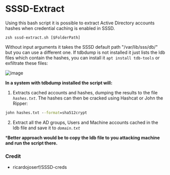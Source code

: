 # SSSD-Extract

Using this bash script it is possible to extract Active Directory accounts hashes when credential caching is enabled in SSSD.

```
zsh sssd-extract.sh [$FolderPath]
```

Without input arguments it takes the SSSD default path "/var/lib/sss/db/" but you can use a different one. If tdbdump is not installed it just lists the ldb files which contain the hashes, you can install it `apt install tdb-tools` or exfiltrate these files:

![image](https://private-user-images.githubusercontent.com/136485331/245736469-0711efe4-a1a4-47c8-8dac-5d8d349dfc0c.png?jwt=eyJhbGciOiJIUzI1NiIsInR5cCI6IkpXVCJ9.eyJpc3MiOiJnaXRodWIuY29tIiwiYXVkIjoicmF3LmdpdGh1YnVzZXJjb250ZW50LmNvbSIsImtleSI6ImtleTEiLCJleHAiOjE3MDI3MDYxNjUsIm5iZiI6MTcwMjcwNTg2NSwicGF0aCI6Ii8xMzY0ODUzMzEvMjQ1NzM2NDY5LTA3MTFlZmU0LWExYTQtNDdjOC04ZGFjLTVkOGQzNDlkZmMwYy5wbmc_WC1BbXotQWxnb3JpdGhtPUFXUzQtSE1BQy1TSEEyNTYmWC1BbXotQ3JlZGVudGlhbD1BS0lBSVdOSllBWDRDU1ZFSDUzQSUyRjIwMjMxMjE2JTJGdXMtZWFzdC0xJTJGczMlMkZhd3M0X3JlcXVlc3QmWC1BbXotRGF0ZT0yMDIzMTIxNlQwNTUxMDVaJlgtQW16LUV4cGlyZXM9MzAwJlgtQW16LVNpZ25hdHVyZT1hMzU4ZTBlMzNkYmJhMDY1OWE1NjJmOWMyNGZiYmMxZDc3MzE4ZjY4ODcyN2M5NjExM2IwM2FjMWMwMDdjNTc1JlgtQW16LVNpZ25lZEhlYWRlcnM9aG9zdCZhY3Rvcl9pZD0wJmtleV9pZD0wJnJlcG9faWQ9MCJ9.08ZdjMK6HBULNLN00xkgBl5OZtEhQS6yy55qHgst0DY)

**In a system with tdbdump installed the script will:**

1. Extracts cached accounts and hashes, dumping the results to the file _`hashes.txt`_. The hashes can then be cracked using Hashcat or John the Ripper:

```cmd
john hashes.txt --format=sha512crypt
```

2. Extract all the AD groups, Users and Machine accounts cached in the ldb file and save it to _`domain.txt`_

***Better approach would be to copy the ldb file to you attacking machine and run the script there.**

### Credit
+ ricardojoserf/SSSD-creds

